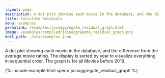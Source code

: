 ```yaml
---
layout: page
description: A dot plot showing each movie in the database, and the difference from the average movie rating. The display is sorted by year to visualize everything in sequential order. The graph is for all Movies before 2019.
title: Calculate Residuals
menu: examples
permalink: /examples/joinaggregate_residual_graph.html
image: /examples/compiled/joinaggregate_residual_graph.png
edit_path: _data/examples.json
---
```


A dot plot showing each movie in the database, and the difference from the average movie rating. The display is sorted by year to visualize everything in sequential order. The graph is for all Movies before 2019.

{% include example.html spec='joinaggregate_residual_graph'%}
